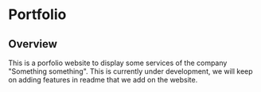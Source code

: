 # Portfolio

## Overview
This is a porfolio website to display some services of the company "Something something". This is currently under development, we will keep on adding features in readme that we add on the website. 
